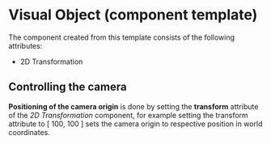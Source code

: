 # Visual Object (component template)

The component created from this template consists of the following attributes:

* 2D Transformation

## Controlling the camera
**Positioning of the camera origin** is done by setting the **transform** attribute of the *2D Transformation* component,
for example setting the transform attribute to [ 100, 100 ] sets the camera origin to respective position in world coordinates.
